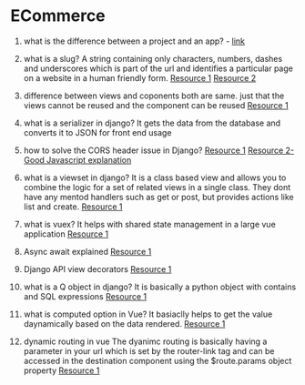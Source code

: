 # ECommerce

1. what is the difference between a project and an app? - [link](https://stackoverflow.com/questions/19350785/what-s-the-difference-between-a-project-and-an-app-in-django-world)

2. what is a slug?
A string containing only characters, numbers, dashes and underscores which is part of the url and identifies a particular page on a website in a human friendly form.
[Resource 1](https://www.w3schools.com/django/django_slug_field.phphttps://www.w3schools.com/django/django_slug_field.php)
[Resource 2](https://www.google.com/search?q=what+is+a+slug+in+django&oq=what+is+a+slug+in+django&gs_lcrp=EgZjaHJvbWUyCQgAEEUYORiABDIICAEQABgWGB4yCAgCEAAYFhgeMg0IAxAAGIYDGIAEGIoFMgYIBBBFGEDSAQg0MDgyajBqMagCALACAA&sourceid=chrome&ie=UTF-8)

3. difference between views and coponents
both are same. just that the views cannot be reused and the component can be reused
[Resource 1](https://upmostly.com/vue-js/vue-js-differences-between-views-and-components)

4. what is a serializer in django?
It gets the data from the database and converts it to JSON for front end usage

5. how to solve the CORS header issue in Django?
[Resource 1](https://github.com/axios/axios/issues/569)
[Resource 2-Good Javascript explanation](https://stackoverflow.com/questions/45975135/access-control-origin-header-error-using-axios)

6. what is a viewset in django?
It is a class based view and allows you to combine the logic for a set of related views in a single class. They dont have any mentod handlers such as get or post, but provides actions like list and create.
[Resource 1](https://www.django-rest-framework.org/api-guide/viewsets/)

7. what is vuex?
It helps with shared state management in a large vue application
[Resource 1](https://vuex.vuejs.org/)

8. Async await explained
[Resource 1](https://developer.mozilla.org/en-US/docs/Learn/JavaScript/Asynchronous/Promises#async_and_await)

9. Django API view decorators
[Resource 1](https://www.django-rest-framework.org/api-guide/views/#api_view:~:text=request%20is%20processed.-,%40api_view(),-Signature%3A%20%40api_view)

10. what is a Q object in django?
It is basically a python object with contains and SQL expressions
[Resource 1](https://micropyramid.medium.com/querying-with-django-q-objects-56ccca6c0563)

11. what is computed option in Vue?
It basiaclly helps to get the value daynamically based on the data rendered.
[Resource 1](https://vuejs.org/guide/essentials/computed#basic-example)

12. dynamic routing in vue
The dyanimc routing is basically having a parameter in your url which is set by the router-link tag and can be accessed in the destination component using the $route.params object property
[Resource 1](https://vueschool.io/lessons/dynamic-routes?friend=vuerouter)
